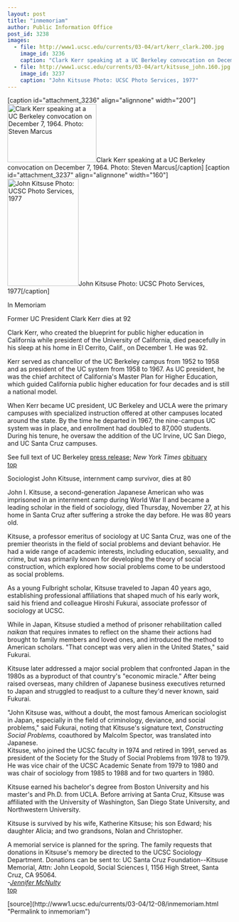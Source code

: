 ```yaml
---
layout: post
title: "inmemoriam"
author: Public Information Office
post_id: 3238
images:
  - file: http://www1.ucsc.edu/currents/03-04/art/kerr_clark.200.jpg
    image_id: 3236
    caption: "Clark Kerr speaking at a UC Berkeley convocation on December 7, 1964. Photo: Steven Marcus"
  - file: http://www1.ucsc.edu/currents/03-04/art/kitsuse_john.160.jpg
    image_id: 3237
    caption: "John Kitsuse Photo: UCSC Photo Services, 1977"
---
```


[caption id="attachment_3236" align="alignnone" width="200"]<a href="http://localhost/mysite/wp-content/uploads/2003/12/kerr_clark.200.jpg"><img class="size-full wp-image-3236" src="http://localhost/mysite/wp-content/uploads/2003/12/kerr_clark.200.jpg" alt="Clark Kerr speaking at a UC Berkeley convocation on December 7, 1964. Photo: Steven Marcus" width="200" height="131" /></a>Clark Kerr speaking at a UC Berkeley convocation on December 7, 1964. Photo: Steven Marcus[/caption]
[caption id="attachment_3237" align="alignnone" width="160"]<a href="http://localhost/mysite/wp-content/uploads/2003/12/kitsuse_john.160.jpg"><img class="size-full wp-image-3237" src="http://localhost/mysite/wp-content/uploads/2003/12/kitsuse_john.160.jpg" alt="John Kitsuse Photo: UCSC Photo Services, 1977" width="160" height="241" /></a>John Kitsuse Photo: UCSC Photo Services, 1977[/caption]
<p class="pagehead">
  In Memoriam
</p>
<p class="sectionhead">
  <a name="kerr" id="kerr"></a>Former UC President Clark Kerr dies at 92
</p>
<p>
  Clark Kerr, who created the blueprint for public higher education in California while president of the University of California, died peacefully in his sleep at his home in El Cerrito, Calif., on December 1. He was 92.
</p>
<p>
  Kerr served as chancellor of the UC Berkeley campus from 1952 to 1958 and as president of the UC system from 1958 to 1967. As UC president, he was the chief architect of California's Master Plan for Higher Education, which guided California public higher education for four decades and is still a national model.
</p>
<p>
  When Kerr became UC president, UC Berkeley and UCLA were the primary campuses with specialized instruction offered at other campuses located around the state. By the time he departed in 1967, the nine-campus UC system was in place, and enrollment had doubled to 87,000 students. During his tenure, he oversaw the addition of the UC Irvine, UC San Diego, and UC Santa Cruz campuses.<br>
</p>
<p>
  See full text of UC Berkeley <a href="http://www.berkeley.edu/news/media/releases/2003/12/02_kerr.shtml">press release;</a> <i>New York Times</i> <a href="http://www.nytimes.com/2003/12/02/national/02KERR.html?ex=1071381643&amp;ei=1&amp;en=d67be89d6a05e964">obituary</a><br>
  <a href="#kerr">top</a><br>
</p>
<p class="sectionhead">
  <a name="kitsuse" id="kitsuse"></a>Sociologist John Kitsuse, internment camp survivor, dies at 80
</p>
<p>
  John I. Kitsuse, a second-generation Japanese American who was imprisoned in an internment camp during World War II and became a leading scholar in the field of sociology, died Thursday, November 27, at his home in Santa Cruz after suffering a stroke the day before. He was 80 years old.<br>
</p>
<p>
  Kitsuse, a professor emeritus of sociology at UC Santa Cruz, was one of the premier theorists in the field of social problems and deviant behavior. He had a wide range of academic interests, including education, sexuality, and crime, but was primarily known for developing the theory of social construction, which explored how social problems come to be understood as social problems.<br>
</p>
<p>
  As a young Fulbright scholar, Kitsuse traveled to Japan 40 years ago, establishing professional affiliations that shaped much of his early work, said his friend and colleague Hiroshi Fukurai, associate professor of sociology at UCSC.<br>
</p>
<p>
  While in Japan, Kitsuse studied a method of prisoner rehabilitation called <i>naikan</i> that requires inmates to reflect on the shame their actions had brought to family members and loved ones, and introduced the method to American scholars. "That concept was very alien in the United States," said Fukurai.<br>
</p>
<p>
  Kitsuse later addressed a major social problem that confronted Japan in the 1980s as a byproduct of that country's "economic miracle." After being raised overseas, many children of Japanese business executives returned to Japan and struggled to readjust to a culture they'd never known, said Fukurai.<br>
</p>
<p>
  "John Kitsuse was, without a doubt, the most famous American sociologist in Japan, especially in the field of criminology, deviance, and social problems," said Fukurai, noting that Kitsuse's signature text, <i>Constructing Social Problems,</i> coauthored by Malcolm Spector, was translated into Japanese.<br>
  Kitsuse, who joined the UCSC faculty in 1974 and retired in 1991, served as president of the Society for the Study of Social Problems from 1978 to 1979. He was vice chair of the UCSC Academic Senate from 1979 to 1980 and was chair of sociology from 1985 to 1988 and for two quarters in 1980.<br>
</p>
<p>
  Kitsuse earned his bachelor's degree from Boston University and his master's and Ph.D. from UCLA. Before arriving at Santa Cruz, Kitsuse was affiliated with the University of Washington, San Diego State University, and Northwestern University.<br>
</p>
<p>
  Kitsuse is survived by his wife, Katherine Kitsuse; his son Edward; his daughter Alicia; and two grandsons, Nolan and Christopher.<br>
</p>
<p>
  A memorial service is planned for the spring. The family requests that donations in Kitsuse's memory be directed to the UCSC Sociology Department. Donations can be sent to: UC Santa Cruz Foundation--Kitsuse Memorial, Attn: John Leopold, Social Sciences I, 1156 High Street, Santa Cruz, CA 95064.<br>
  <i>-<a href="mailto:jmcnulty@ucsc.edu">Jennifer McNulty</a></i><br>
  <a href="#kerr">top</a>
</p>
<p>

</p>
<p>

</p>
[source](http://www1.ucsc.edu/currents/03-04/12-08/inmemoriam.html "Permalink to inmemoriam")
